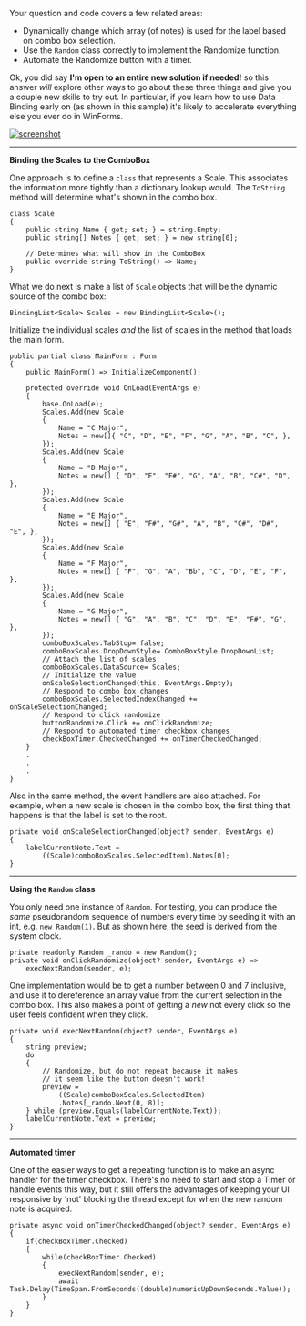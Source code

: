 Your question and code covers a few related areas:

- Dynamically change which array (of notes) is used for the label based on combo box selection.
- Use the `Random` class correctly to implement the Randomize function.
- Automate the Randomize button with a timer.

Ok, you did say **I'm open to an entire new solution if needed!** so this answer _will_ explore other ways to go about these three things and give you a couple new skills to try out. In particular, if you learn how to use Data Binding early on (as shown in this sample) it's likely to accelerate everything else you ever do in WinForms.

[![screenshot][1]][1]

***
**Binding the Scales to the ComboBox**

One approach is to define a `class` that represents a Scale. This associates the information more tightly than a dictionary lookup would. The `ToString` method will determine what's shown in the combo box.

    class Scale
    {
        public string Name { get; set; } = string.Empty;
        public string[] Notes { get; set; } = new string[0];

        // Determines what will show in the ComboBox
        public override string ToString() => Name;
    }

What we do next is make a list of `Scale` objects that will be the dynamic source of the combo box:

    BindingList<Scale> Scales = new BindingList<Scale>();

Initialize the individual scales _and_ the list of scales in the method that loads the main form.

    public partial class MainForm : Form
    {
        public MainForm() => InitializeComponent();

        protected override void OnLoad(EventArgs e)
        {
            base.OnLoad(e);
            Scales.Add(new Scale
            {
                Name = "C Major",
                Notes = new[]{ "C", "D", "E", "F", "G", "A", "B", "C", },
            });
            Scales.Add(new Scale
            {
                Name = "D Major",
                Notes = new[] { "D", "E", "F#", "G", "A", "B", "C#", "D", },
            });
            Scales.Add(new Scale
            {
                Name = "E Major",
                Notes = new[] { "E", "F#", "G#", "A", "B", "C#", "D#", "E", },
            });
            Scales.Add(new Scale
            {
                Name = "F Major",
                Notes = new[] { "F", "G", "A", "Bb", "C", "D", "E", "F", },
            });
            Scales.Add(new Scale
            {
                Name = "G Major",
                Notes = new[] { "G", "A", "B", "C", "D", "E", "F#", "G", },
            });
            comboBoxScales.TabStop= false;
            comboBoxScales.DropDownStyle= ComboBoxStyle.DropDownList;
            // Attach the list of scales
            comboBoxScales.DataSource= Scales;
            // Initialize the value
            onScaleSelectionChanged(this, EventArgs.Empty);
            // Respond to combo box changes
            comboBoxScales.SelectedIndexChanged += onScaleSelectionChanged;
            // Respond to click randomize
            buttonRandomize.Click += onClickRandomize;
            // Respond to automated timer checkbox changes
            checkBoxTimer.CheckedChanged += onTimerCheckedChanged;
        }
        .
        .
        .
    }

Also in the same method, the event handlers are also attached. For example, when a new scale is chosen in the combo box, the first thing that happens is that the label is set to the root.

    private void onScaleSelectionChanged(object? sender, EventArgs e)
    {
        labelCurrentNote.Text =
            ((Scale)comboBoxScales.SelectedItem).Notes[0];
    }

***
**Using the `Random` class**

You only need one instance of `Random`. For testing, you can produce the _same_ pseudorandom sequence of numbers every time by seeding it with an int, e.g. `new Random(1)`. But as shown here, the seed is derived from the system clock.

    private readonly Random _rando = new Random();
    private void onClickRandomize(object? sender, EventArgs e) =>
        execNextRandom(sender, e);

One implementation would be to get a number between 0 and 7 inclusive, and use it to dereference an array value from the current selection in the combo box. This also makes a point of getting a _new_ not every click so the user feels confident when they click.

    private void execNextRandom(object? sender, EventArgs e)
    {
        string preview;
        do
        {
            // Randomize, but do not repeat because it makes
            // it seem like the button doesn't work!
            preview =
                ((Scale)comboBoxScales.SelectedItem)
                .Notes[_rando.Next(0, 8)];
        } while (preview.Equals(labelCurrentNote.Text));
        labelCurrentNote.Text = preview;
    }

***
**Automated timer**

One of the easier ways to get a repeating function is to make an async handler for the timer checkbox. There's no need to start and stop a Timer or handle events this way, but it still offers the advantages of keeping your UI responsive by 'not' blocking the thread except for when the new random note is acquired. 

    private async void onTimerCheckedChanged(object? sender, EventArgs e)
    {
        if(checkBoxTimer.Checked) 
        {
            while(checkBoxTimer.Checked) 
            {
                execNextRandom(sender, e);
                await Task.Delay(TimeSpan.FromSeconds((double)numericUpDownSeconds.Value));
            }
        }
    }


  [1]: https://i.stack.imgur.com/JIjDG.png